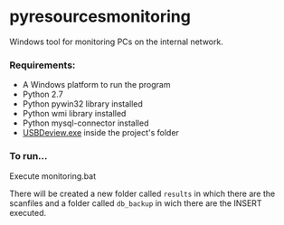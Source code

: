# pyresourcesmonitoring

Windows tool for monitoring PCs on the internal network.

### Requirements:
- A Windows platform to run the program
- Python 2.7
- Python pywin32 library installed
- Python wmi library installed
- Python mysql-connector installed
- [USBDeview.exe](http://www.nirsoft.net/utils/usbdeview.zip) inside the project's folder

### To run...

Execute monitoring.bat

There will be created a new folder called ``results`` in which there are the scanfiles and a folder called ``db_backup`` in wich there are the INSERT executed.
